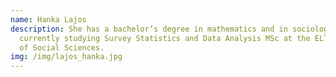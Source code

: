 ```yaml
---
name: Hanka Lajos
description: She has a bachelor’s degree in mathematics and in sociology. She is
  currently studying Survey Statistics and Data Analysis MSc at the ELTE Faculty
  of Social Sciences.
img: /img/lajos_hanka.jpg
---
```

